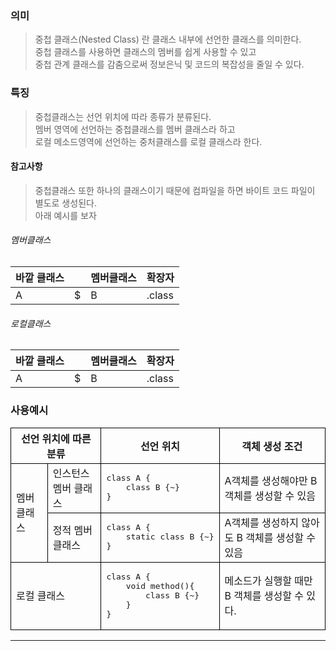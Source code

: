 ### 의미
> 중첩 클래스(Nested Class) 란 클래스 내부에 선언한 클래스를 의미한다.  
> 중첩 클래스를 사용하면 클래스의 멤버를 쉽게 사용할 수 있고  
> 중첩 관계 클래스를 감춤으로써 정보은닉 및 코드의 복잡성을 줄일 수 있다.

### 특징
> 중첩클래스는 선언 위치에 따라 종류가 분류된다.  
> 멤버 영역에 선언하는 중첩클래스를 멤버 클래스라 하고  
> 로컬 메소드영역에 선언하는 중처클래스를 로컬 클래스라 한다.

#### 참고사항
> 중첩클래스 또한 하나의 클래스이기 때문에 컴파일을 하면 바이트 코드 파일이 별도로 생성된다.  
> 아래 예시를 보자

###### 멤버클래스

| 바깥 클래스 |  | 멤버클래스 | 확장자 |
| ---- | ---- | ---- | ---- |
| A | $ | B | .class |

###### 로컬클래스

| 바깥 클래스 |  | 멤버클래스 | 확장자 |
| ---- | ---- | ---- | ---- |
| A | $ | B | .class |

### 사용예시

<table>
	<tr >
		<th colspan="2" style="border:1px solid black">선언 위치에 따른 분류</th>
		<th style="border:1px solid black">선언 위치</th>
		<th style="border:1px solid black">객체 생성 조건</th>
	</tr>
	<tr >
		<td rowspan="2" style="border:1px solid black">멤버 클래스</td>
		<td style="border:1px solid black">인스턴스 멤버 클래스</td>
		<td style="border:1px solid black">
<pre>class A {
	class B {~} 
}</pre>
		</td>
		<td style="border:1px solid black">A객체를 생성해야만 B 객체를 생성할 수 있음</td>
	</tr>
	<tr >
		<td style="border:1px solid black">정적 멤버 클래스</td>
		<td style="border:1px solid black"><pre>
class A { 
	static class B {~}
}</pre></td>
		<td style="border:1px solid black">A객체를 생성하지 않아도 B 객체를 생성할 수 있음</td>
	</tr>
	<tr >
		<td colspan="2" style="border:1px solid black">로컬 클래스</td>
		<td style="border:1px solid black"><pre>class A { 
	void method(){
		class B {~}
	}
}</pre></td>
		<td style="border:1px solid black">메소드가 실행할 때만 B 객체를 생성할 수 있다.</td>
	</tr>
</table>

---

